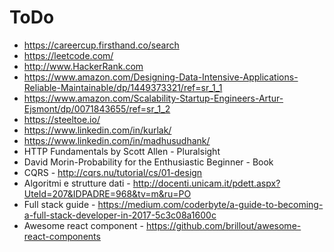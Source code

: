 # ToDo

* https://careercup.firsthand.co/search
* https://leetcode.com/
* http://www.HackerRank.com
* https://www.amazon.com/Designing-Data-Intensive-Applications-Reliable-Maintainable/dp/1449373321/ref=sr_1_1
* https://www.amazon.com/Scalability-Startup-Engineers-Artur-Ejsmont/dp/0071843655/ref=sr_1_2
* https://steeltoe.io/
* https://www.linkedin.com/in/kurlak/
* https://www.linkedin.com/in/madhusudhank/
* HTTP Fundamentals by Scott Allen - Pluralsight
* David Morin-Probability for the Enthusiastic Beginner - Book
* CQRS - http://cqrs.nu/tutorial/cs/01-design
* Algoritmi e strutture dati - http://docenti.unicam.it/pdett.aspx?UteId=207&IDPADRE=968&tv=m&ru=PO
* Full stack guide - https://medium.com/coderbyte/a-guide-to-becoming-a-full-stack-developer-in-2017-5c3c08a1600c
* Awesome react component - https://github.com/brillout/awesome-react-components
